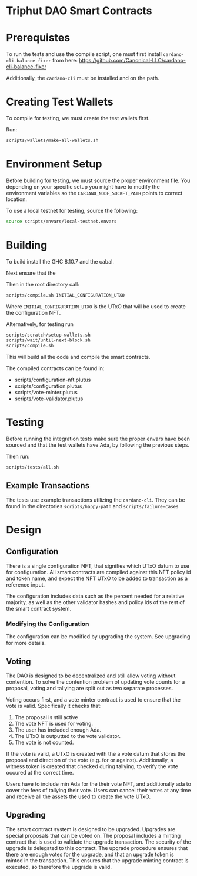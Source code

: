 # Triphut DAO Smart Contracts

# Prerequistes

To run the tests and use the compile script, one must first install `cardano-cli-balance-fixer` from here: https://github.com/Canonical-LLC/cardano-cli-balance-fixer

Additionally, the `cardano-cli` must be installed and on the path.

# Creating Test Wallets

To compile for testing, we must create the test wallets first.

Run:

```bash
scripts/wallets/make-all-wallets.sh
```

# Environment Setup

Before building for testing, we must source the proper environment file. You depending on your specific setup you might have to modify the environment variables so the `CARDANO_NODE_SOCKET_PATH` points to correct location.

To use a local testnet for testing, source the following:

```bash
source scripts/envars/local-testnet.envars
```

# Building

To build install the GHC 8.10.7 and the cabal.

Next ensure that the

Then in the root directory call:

```bash
scripts/compile.sh INITIAL_CONFIGURATION_UTXO
```

Where `INITIAL_CONFIGURATION_UTXO` is the UTxO that will be used to create the configuration NFT.

Alternatively, for testing run

```bash
scripts/scratch/setup-wallets.sh
scripts/wait/until-next-block.sh
scripts/compile.sh
```

This will build all the code and compile the smart contracts.

The compiled contracts can be found in:
- scripts/configuration-nft.plutus
- scripts/configuration.plutus
- scripts/vote-minter.plutus
- scripts/vote-validator.plutus

# Testing

Before running the integration tests make sure the proper envars have been sourced and that the test wallets have Ada, by following the previous steps.

Then run:

```bash
scripts/tests/all.sh
```

## Example Transactions

The tests use example transactions utilizing the `cardano-cli`. They can be found in the directories `scripts/happy-path` and `scripts/failure-cases`

# Design

## Configuration

There is a single configuration NFT, that signifies which UTxO datum to use for configuration. All smart contracts are compiled against this NFT policy id and token name, and expect the NFT UTxO to be added to transaction as a reference input.

The configuration includes data such as the percent needed for a relative majority, as well as the other validator hashes and policy ids of the rest of the smart contract system.

### Modifying the Configuration

The configuration can be modified by upgrading the system. See upgrading for more details.

## Voting

The DAO is designed to be decentralized and still allow voting without contention. To solve the contention problem of updating vote counts for a proposal, voting and tallying are split out as two separate processes.

Voting occurs first, and a vote minter contract is used to ensure that the vote is valid. Specifically it checks that:

1. The proposal is still active
2. The vote NFT is used for voting.
3. The user has included enough Ada.
4. The UTxO is outputted to the vote validator.
5. The vote is not counted.

If the vote is valid, a UTxO is created with the a vote datum that stores the proposal and direction of the vote (e.g. for or against). Additionally, a witness token is created that checked during tallying, to verify the vote occured at the correct time.

Users have to include min Ada for the their vote NFT, and additionally ada to cover the fees of tallying their vote. Users can cancel their votes at any time and receive all the assets the used to create the vote UTxO.

## Upgrading

The smart contract system is designed to be upgraded. Upgrades are special proposals that can be voted on. The proposal includes a minting contract that is used to validate the upgrade transaction. The security of the upgrade is delegated to this contract. The upgrade procedure ensures that there are enough votes for the upgrade, and that an upgrade token is minted in the transaction. This ensures that the upgrade minting contract is executed, so therefore the upgrade is valid.
